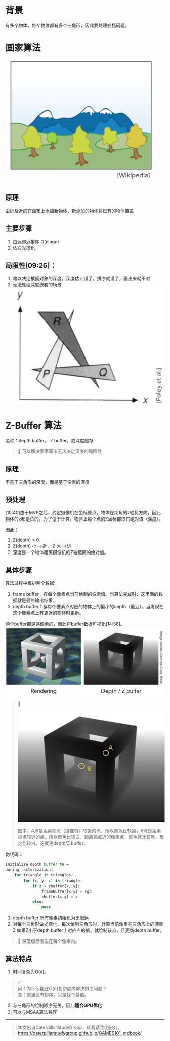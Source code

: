 # 背景

有多个物体，每个物体都有多个三角形，因此要处理摭挡问题。

# 画家算法

![](assets/画家算法.jpg)

## 原理

由远及近的在画布上添加新物体，新添加的物体将已有的物体覆盖

## 主要步骤

1. 由远即近排序 O(nlogn)
2. 依次光栅化
   
## 局限性[09:26]：

1. 难以决定被画对象的深度，深度估计错了，排序就错了，画出来就不对
2. 无法处理深度嵌套的场景
![](assets/34.PNG)

# Z-Buffer 算法

名称：depth buffer， Z buffer，或深度缓存

> **&#x1F4CC;** 可以解决画家算法无法决定深度的局限性

## 原理

不基于三角形的深度，而是基于像素的深度

## 预处理

[10:40]由于MVP之后，约定摄像机在坐标原点，物体在视角的z轴负方向，因此物体的z都是负的。为了便于计算，物体上每个点的Z坐标都取其绝对值（深度）。

因此：  

1. Z(depth) > 0
2. Z(depth) 小-->近， Z 大-->远
3. 深度是一个物体距离摄像机的Z轴距离的绝对值。

## 具体步骤

算法过程中维护两个数据:

1. frame buffer：存每个像素点当前绘制的像素值。当算法完成时，这里面的数据就是最终输出结果。
2. depth buffer：存每个像素点对应的物体上的最小的depth（最近）。当发现在这个像素点上有更近的物体时更新。  

两个buffer都是逐像素的，因此将buffer数据可视化[14:38]。  
![](assets/zbuffer.jpg)

> **&#x1F4CC;** 
> 
> ![](assets/depthbuffer.jpg)
> 
>  图中，A点是距离视点（摄像机）较近的点，所以颜色比较黑，B点是距离视点较远的点，所以颜色比较白。距离视点近的像素点，颜色就比较黑，反之比较白，这就是depth/Z buffer。


伪代码：

```python
Initialize depth buffer to ∞
during rasterization：
    for triangle in triangles:
        for (x, y, z) in triangle:
            if z < zbuffer[x, y]:
                framebuffer[x,y] = rgb
                zbuffer[x,y] = z
            else:
                pass
```

1. depth buffer 所有像素初始化为无限远
2. 对每个三角形做光栅化，每次绘制三角形时，计算当前像素在三角形上的深度Z
   如果Z小于depth buffer上对应点的值，就绘制该点，且更新depth buffer。

> **&#x1F4CC;** 深度缓存发生在每个像素内。


## 算法特点

1. 时间复杂为O(n)。
   
>  &#x2705;  
> 问：为什么能在O(n)复杂度内解决排序问题？  
> 答：这里没有排序。只是找个最值。

2. 与三角形的绘制顺序无关，因此**适合GPU优化**
3. 可以与MSAA算法兼容

----------------------------

> 本文出自CaterpillarStudyGroup，转载请注明出处。  
> https://caterpillarstudygroup.github.io/GAMES101_mdbook/